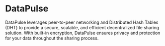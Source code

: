 # DataPulse
DataPulse leverages peer-to-peer networking and Distributed Hash Tables (DHT) to provide a secure, scalable, and efficient decentralized file sharing solution. With built-in encryption, DataPulse ensures privacy and protection for your data throughout the sharing process.
